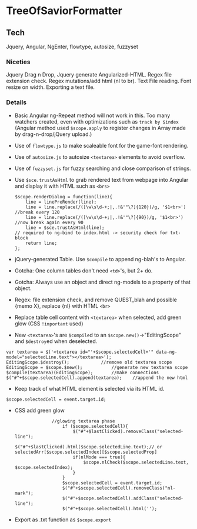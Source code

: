# TreeOfSaviorFormatter

## Tech

Jquery, Angular, NgEnter, flowtype, autosize, fuzzyset

### Niceties

Jquery Drag n Drop, Jquery generate Angularized-HTML. Regex file extension check. Regex mutations/add html (nl to br). Text File reading. Font resize on width. Exporting a text file.

### Details

  - Basic Angular ng-Repeat method will not work in this. Too many watchers created, even with optimizations such as ```track by $index``` (Angular method used ```$scope.apply``` to register changes in Array made by drag-n-drop/jQuery upload.)
  - Use of ```flowtype.js``` to make scaleable font for the game-font rendering.
  - Use of ```autosize.js``` to autosize ```<textarea>``` elements to avoid overflow.
  - Use of ```fuzzyset.js``` for fuzzy searching and close comparison of strings.
  - Use ```$sce.trustAsHtml``` to grab rendered text from webpage into Angular and display it with HTML such as ```<brs>```

  
  		$scope.renderDialog = function(line){
			line = linePreRender(line);
            line = line.replace(/([\w\s\d-+;|,.!&'"\?]{120})/g, '$1<br>')		//break every 120
            line = line.replace(/([\w\s\d-+;|,.!&'"\?]{90})/g, '$1<br>')		//now break again every 90
            line = $sce.trustAsHtml(line);										// required to ng-bind to index.html -> security check for txt-block
			return line;
		};
	
	
- jQuery-generated Table. Use ```$compile``` to append ng-blah's to Angular.
- Gotcha: One column tables don't need ```<td>```'s, but 2+ do.
- Gotcha: Always use an object and direct ng-models to a property of that object.
- Regex: file extension check, and remove QUEST_blah and possible {memo X}, replace {nl} with HTML ```<br>```
- Replace table cell content with ```<textarea>``` when selected, add green glow (CSS ```!important``` used)
- New ```<textarea>```'s are ```$compile```d to an ```$scope.new()```->"EditingScope" and ```$destroy```ed when deselected.

```
var textarea = $('<textarea id="'+$scope.selectedCell+'" data-ng-model="selectedLine.text"></textarea>');
EditingScope.$destroy();			//remove old textarea scope
EditingScope = $scope.$new();			//generate new textarea scope
$compile(textarea)(EditingScope);		//make connections
$("#"+$scope.selectedCell).append(textarea);	//append the new html
```

- Keep track of what HTML element is selected via its HTML id.
```
$scope.selectedCell = event.target.id;
```
- CSS add green glow
	

					//glowing textarea phase
						if ($scope.selectedCell){
							$("#"+$lastClicked).removeClass("selected-line");
							$("#"+$lastClicked).html($scope.selectedLine.text);// or selectedArr[$scope.selectedIndex][$scope.selectedProp]
							if(nlMode === true){
								$scope.nlCheck($scope.selectedLine.text, $scope.selectedIndex);
							}
						}
						$scope.selectedCell = event.target.id;
						$("#"+$scope.selectedCell).removeClass("nl-mark");
						$("#"+$scope.selectedCell).addClass("selected-line");
						$("#"+$scope.selectedCell).html('');

 - Export as .txt function as ```$scope.export```
